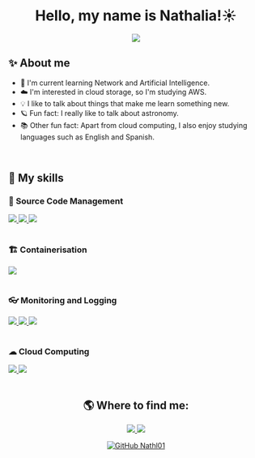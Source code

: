 <h1 align="center"> Hello, my name is Nathalia!☀</h1>

<p align="center">
  <a href="https://github.com/DenverCoder1/readme-typing-svg">
    <img src="https://readme-typing-svg.herokuapp.com?font=Poppins&color=ffcd00&&size=25&center=true&vCenter=true&width=600&height=100&lines=I'm+always+looking+to+study+new+technologies,;DevOps!;Be+Welcome+:)">
  </a>
</p>

## ✨ About me

- 🌱 I'm current learning Network and Artificial Intelligence.<br>
- ☁️ I'm interested in cloud storage, so I'm studying AWS.<br>
- 💡 I like to talk about things that make me learn something new.<br>
- 🪐 Fun fact: I really like to talk about astronomy.<br>
- 📚 Other fun fact: Apart from cloud computing, I also enjoy studying languages such as English and Spanish.<br>
<br>

## 🚀 My skills
<div align="left">
  <h3>🔧 Source Code Management</h3>
  <a href="https://docs.github.com/en/copilot/about-github-copilot/what-is-github-copilot">
    <img src="https://img.shields.io/badge/github_copilot-8957E5?style=for-the-badge&logo=github-copilot&logoColor=white">
  </a>
  <a href="https://github.com/">
    <img src="https://img.shields.io/badge/github-%23121011.svg?style=for-the-badge&logo=github&logoColor=white">
  </a>
  <a href="https://git-scm.com/">
    <img src="https://img.shields.io/badge/git-%23F05033.svg?style=for-the-badge&logo=git&logoColor=white">
  </a>
</div>
<br>

<div align="left">
  <h3>🏗 Containerisation</h3>
  <a href="https://www.docker.com/">
    <img src="https://img.shields.io/badge/docker-%230db7ed.svg?style=for-the-badge&logo=docker&logoColor=white">
  </a>
</div>
<br>

<div align="left">
  <h3>👓 Monitoring and Logging</h3>
  <a href="https://prometheus.io/">
    <img src="https://img.shields.io/badge/Prometheus-E6522C?style=for-the-badge&logo=Prometheus&logoColor=white">
  </a>
  <a href="https://grafana.com/">
    <img src="https://img.shields.io/badge/grafana-%23F46800.svg?style=for-the-badge&logo=grafana&logoColor=white">
  </a>
  <a href="https://www.datadoghq.com/">
    <img src="https://img.shields.io/badge/datadog-%23632CA6.svg?style=for-the-badge&logo=datadog&logoColor=white">
  </a>
</div>
<br>

<div align="left">
  <h3>☁ Cloud Computing</h3>
  <a href="https://docs.aws.amazon.com/">
    <img src="https://img.shields.io/badge/AWS-%23FF9900.svg?style=for-the-badge&logo=amazon-aws&logoColor=white">
  </a>
  <a href="https://www.oracle.com/">
    <img src="https://img.shields.io/badge/Oracle-F80000?style=for-the-badge&logo=oracle&logoColor=white">
  </a>
</div>
<br>

<div align="center">
<h2>🌎 Where to find me:</h2>
<a href="https://www.linkedin.com/in/nathaliafrance/">
  <img src="https://img.shields.io/badge/-Nathalia-white?style=flat-square&logo=Linkedin&logoColor=blue">
</a>
<a href="mailto:nathaliafrance1@gmail.com">
  <img src="https://img.shields.io/badge/-Email-F3F1EA?style=flat-square&logo=Gmail&logoColor=FF4500&link=mailto:nathaliafrance1@gmail.com)]">
</a>
  
[![GitHub Nathl01]( https://img.shields.io/github/followers/Nathl01?label=follow&style=social)](https://github.com/Nathl01)
</div>
